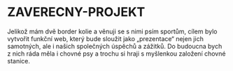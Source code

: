 # ZAVERECNY-PROJEKT

Jelikož mám dvě border kolie a věnuji se s nimi
psím sportům, cílem bylo vytvořit funkční web,
který bude sloužit jako „prezentace“ nejen jich
samotných, ale i našich společných úspěchů a
zážitků. Do budoucna bych z nich ráda měla i
chovné psy a trochu si hraji s myšlenkou
založení chovné stanice.
